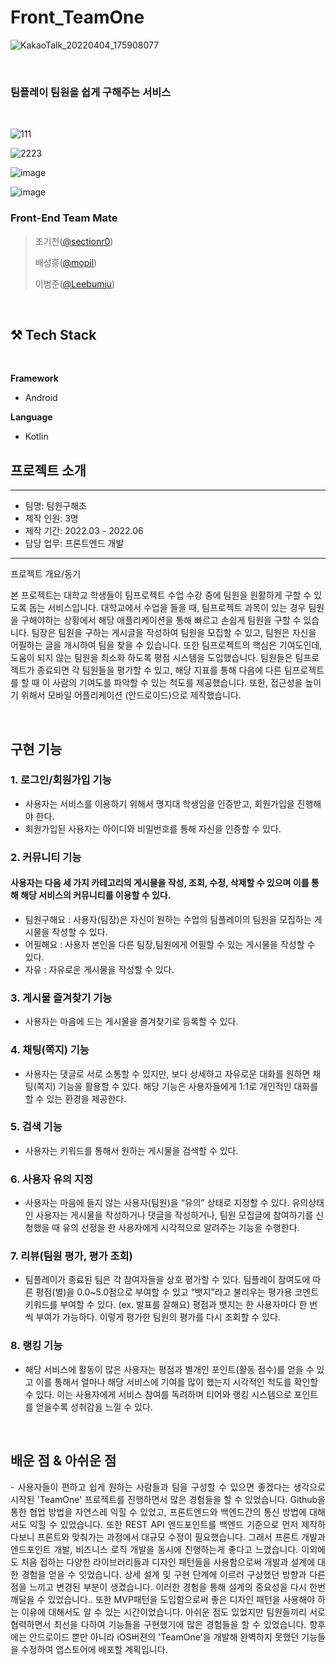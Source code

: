 # Front_TeamOne

![KakaoTalk_20220404_175908077](https://user-images.githubusercontent.com/55054505/175649994-1dfd96c2-9d48-4c60-8905-af52b3745f71.png)


<br/>

### 팀플레이 팀원을 쉽게 구해주는 서비스 
> 

<br/>

![111](https://user-images.githubusercontent.com/55054505/175667161-774523d7-f52a-401d-900a-55dce2c808a8.jpg)

![2223](https://user-images.githubusercontent.com/55054505/175667163-d93da49c-2c36-4560-b96d-9bfcdd8b7a37.jpg)

![image](https://user-images.githubusercontent.com/55054505/175667048-0a58cc0a-f26e-4f4c-a3f1-89e0db8fe488.png)

![image](https://user-images.githubusercontent.com/55054505/175666671-b9cb173b-7d6a-45a0-bb77-9b7f41364bf8.png)



### Front-End Team Mate
> 
> 조기천([@sectionr0](https://github.com/sectionr0))
>
> 배성흥([@mopil](https://github.com/mopil))
> 
> 이범준([@Leebumju](https://github.com/Leebumju))
> 


<br/>

## **⚒️ Tech Stack**

<br/>


**Framework**

- Android

**Language**

- Kotlin


## 프로젝트 소개

----------
- 팀명: 팀원구해조
- 제작 인원: 3명
- 제작 기간: 2022.03 - 2022.06
- 담당 업무: 프론트엔드 개발
----------

<p align="justify">
프로젝트 개요/동기
</p>
본 프로젝트는 대학교 학생들이 팀프로젝트 수업 수강 중에 팀원을 원활하게 구할 수 있도록 돕는 서비스입니다. 대학교에서 수업을 들을 때, 팀프로젝트 과목이 있는 경우 
팀원을 구해야하는 상황에서 해당 애플리케이션을 통해 빠르고 손쉽게 팀원을 구할 수 있습니다. 팀장은 팀원을 구하는 게시글을 작성하여 팀원을 모집할 수 있고, 팀원은 자신을 어필하는 글을 개시하여 팀을 찾을 수 있습니다.
또한 팀프로젝트의 핵심은 기여도인데, 도움이 되지 않는 팀원을 최소화 하도록 평점 시스템을 도입했습니다. 팀원들은 팀프로젝트가 종료되면 각 팀원들을 평가할 수 있고, 해당 지표를 통해 다음에 다른 팀프로젝트를 할 때 이 사람의 기여도를 파악할 수 있는 척도를 제공했습니다. 또한, 접근성을 높이기 위해서 모바일 어플리케이션 (안드로이드)으로 제작했습니다.
</p>

<br>

## 구현 기능

### 1. 로그인/회원가입 기능
- 사용자는 서비스를 이용하기 위해서 명지대 학생임을 인증받고, 회원가입을 진행해야 한다.
- 회원가입된 사용자는 아이디와 비밀번호를 통해 자신을 인증할 수 있다.

### 2. 커뮤니티 기능
#### 사용자는 다음 세 가지 카테고리의 게시물을 작성, 조회, 수정, 삭제할 수 있으며 이를 통해 해당 서비스의 커뮤니티를 이용할 수 있다.
- 팀원구해요 : 사용자(팀장)은 자신이 원하는 수업의 팀플레이의 팀원을 모집하는 게시물을 작성할 수 있다.
- 어필해요 : 사용자 본인을 다른 팀장,팀원에게 어필할 수 있는 게시물을 작성할 수 있다.
- 자유 : 자유로운 게시물을 작성할 수 있다.

### 3. 게시물 즐겨찾기 기능
- 사용자는 마음에 드는 게시물을 즐겨찾기로 등록할 수 있다.

### 4. 채팅(쪽지) 기능
- 사용자는 댓글로 서로 소통할 수 있지만, 보다 상세하고 자유로운 대화를 원하면 채팅(쪽지) 기능을 활용할 수 있다. 해당 기능은 사용자들에게 1:1로 개인적인 대화를 할 수 있는 환경을 제공한다.

### 5. 검색 기능
- 사용자는 키워드를 통해서 원하는 게시물을 검색할 수 있다.

### 6. 사용자 유의 지정
- 사용자는 마음에 들지 않는 사용자(팀원)을 “유의” 상태로 지정할 수 있다. 유의상태인 사용자는 게시물을 작성하거나 댓글을 작성하거나, 팀원 모집글에 참여하기를 신청했을 때 유의 선정을 한 사용자에게 시각적으로 알려주는 기능을 수행한다.

### 7. 리뷰(팀원 평가, 평가 조회)
- 팀플레이가 종료된 팀은 각 참여자들을 상호 평가할 수 있다. 팀플레이 참여도에 따른 평점(별)을 0.0~5.0점으로 부여할 수 있고 “뱃지”라고 불리우는 평가용 코멘트 키워드를 부여할 수 있다. (ex. 발표를 잘해요) 평점과 뱃지는 한 사용자마다 한 번씩 부여가 가능하다. 이렇게 평가한 팀원의 평가를 다시 조회할 수 있다.

### 8. 랭킹 기능
- 해당 서비스에 활동이 많은 사용자는 평점과 별개인 포인트(활동 점수)를 얻을 수 있고 이를 통해서 얼마나 해당 서비스에 기여를 많이 했는지 시각적인 척도를 확인할 수 있다. 이는 사용자에게 서비스 참여를 독려하며 티어와 랭킹 시스템으로 포인트를 얻을수록 성취감을 느낄 수 있다.
<br>

## 배운 점 & 아쉬운 점

<p align="justify">
- 사용자들이 편하고 쉽게 원하는 사람들과 팀을 구성할 수 있으면 좋겠다는 생각으로 시작된 'TeamOne' 프로젝트를 진행하면서 많은 경험들을 할 수 있었습니다. Github을 통한 협업 방법을 자연스레 익힐 수 있었고, 프론트엔드와 백엔드간의 통신 방법에 대해서도 익힐 수 있었습니다. 또한 REST API 엔드포인트를 백엔드 기준으로 먼저 제작하다보니 프론트와 맞춰가는 과정에서 대규모 수정이 필요했습니다. 그래서 프론트 개발과 엔드포인트 개발, 비즈니스 로직 개발을 동시에 진행하는게 좋다고 느꼈습니다. 이외에도 처음 접하는 다양한 라이브러리들과 디자인 패턴들을 사용함으로써 개발과 설계에 대한 경험을 얻을 수 잇었습니다.
 상세 설계 및 구현 단계에 이르러 구상했던 방향과 다른 점을 느끼고 변경된 부분이 생겼습니다. 이러한 경험을 통해 설계의 중요성을 다시 한번 깨달을 수 있었습니다.. 또한 MVP패턴을 도입함으로써 좋은 디자인 패턴을 사용해야 하는 이유에 대해서도 알 수 있는 시간이었습니다. 아쉬운 점도 있었지만 팀원들끼리 서로 협력하면서 최선을 다하여 기능들을 구현했기에 많은 경험들을 할 수 있었습니다. 향후에는 안드로이드 뿐만 아니라 iOS버젼의 'TeamOne'을 개발해 완벽하지 못했던 기능들을 수정하여 앱스토어에 배포할 계획입니다.
</p>

<br>


<!-- Stack Icon Refernces -->

[js]: /images/stack/javascript.svg
[ts]: /images/stack/typescript.svg
[react]: /images/stack/react.svg
[node]: /images/stack/node.svg
